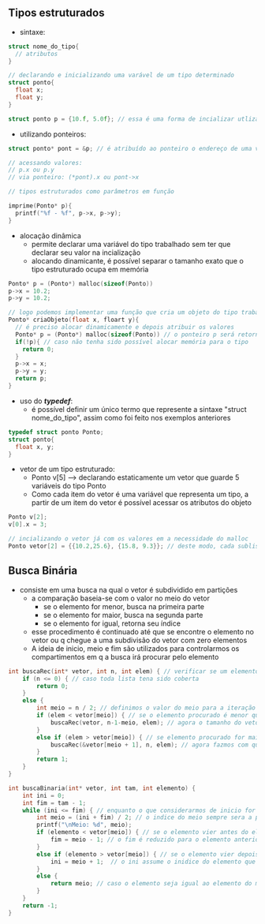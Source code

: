 ## Tipos estruturados
- sintaxe:
```c
struct nome_do_tipo{
  // atributos
}

// declarando e inicializando uma varável de um tipo determinado
struct ponto{
  float x;
  float y;
}

struct ponto p = {10.f, 5.0f}; // essa é uma forma de incializar utlizando chaves onde cada item corresponde a um atributo do tipo estruturado
```
- utilizando ponteiros:
```c
struct ponto* pont = &p; // é atribuído ao ponteiro o endereço de uma variável do tipo sendo trabalhado

// acessando valores:
// p.x ou p.y 
// via ponteiro: (*pont).x ou pont->x

// tipos estruturados como parâmetros em função

imprime(Ponto* p){
  printf("%f - %f", p->x, p->y);
}
```
- alocação dinâmica
  - permite declarar uma variável do tipo trabalhado sem ter que declarar seu valor na incialização
  - alocando dinamicante, é possível separar o tamanho exato que o tipo estruturado ocupa em memória
```c
Ponto* p = (Ponto*) malloc(sizeof(Ponto))
p->x = 10.2;
p->y = 10.2;

// logo podemos implementar uma função que cria um objeto do tipo trabalhado --> deve retorna um ponteiro do tipo especificado
Ponto* criaObjeto(float x, floart y){
  // é preciso alocar dinamicamente e depois atribuir os valores
  Ponto* p = (Ponto*) malloc(sizeof(Ponto)) // o ponteiro p será retornado na função
  if(!p){ // caso não tenha sido possível alocar memória para o tipo
    return 0;
  }
  p->x = x;
  p->y = y;
  return p;
}
```
- uso do ***typedef***:
  - é possível definir um único termo que represente a sintaxe "struct nome_do_tipo", assim como foi feito nos exemplos anteriores
```c
typedef struct ponto Ponto;
struct ponto{
  float x, y;
}
```
- vetor de um tipo estruturado:
  - Ponto v[5] --> declarando estaticamente um vetor que guarde 5 variáveis do tipo Ponto
  - Como cada item do vetor é uma variável que representa um tipo, a partir de um item do vetor é possível acessar os atributos do objeto
```c
Ponto v[2];
v[0].x = 3;

// incializando o vetor já com os valores em a necessidade do malloc
Ponto vetor[2] = {{10.2,25.6}, {15.8, 9.3}}; // deste modo, cada sublista é um Ponto
```
## Busca Binária
- consiste em uma busca na qual o vetor é subdividido em partições
  - a comparação baseia-se com o valor no meio do vetor
    - se o elemento for menor, busca na primeira parte
    - se o elemento for maior, busca na segunda parte
    - se o elemento for igual, retorna seu índice
  - esse procedimento é continuado até que se encontre o elemento no vetor ou q chegue a uma subdivisão do vetor com zero elementos
  - A ideia de inicio, meio e fim são utilizados para controlarmos os compartimentos em q a busca irá procurar pelo elemento
```c
int buscaRec(int* vetor, int n, int elem) { // verificar se um elemento existe no vetor
	if (n <= 0) { // caso toda lista tena sido coberta 
		return 0;
	}
	else {
		int meio = n / 2; // definimos o valor do meio para a iteração
		if (elem < vetor[meio]) { // se o elemento procurado é menor que o elemento do meio
			buscaRec(vetor, n-1-meio, elem); // agora o tamanho do vetor é o último índice menor o meio
		}
		else if (elem > vetor[meio]) { // se elemento procurado for maior que o elemento do meio
			buscaRec(&vetor[meio + 1], n, elem); // agora fazmos com que o nosso ponteiro aponte para o iníce depois do meio
		}
		return 1;
	}
}

int buscaBinaria(int* vetor, int tam, int elemento) {
	int ini = 0;
	int fim = tam - 1;	
	while (ini <= fim) { // enquanto o que considerarmos de inicio for menor ou igual ao fim do vetor
		int meio = (ini + fim) / 2; // o indice do meio sempre sera a parte inteira da divisão de (ini + fim)/2
		printf("\nMeio: %d", meio);
		if (elemento < vetor[meio]) { // se o elemento vier antes do elemento do meio
			fim = meio - 1; // o fim é reduzido para o elemento anterior ao meio
		}
		else if (elemento > vetor[meio]) { // se o elemento vier depois do elemento do meio
			ini = meio + 1;  // o ini assume o inidice do elemento que vem depois do meio
		}
		else {
			return meio; // caso o elemento seja igual ao elemento do meio do vetor
		}
	}
	return -1;
}


```


